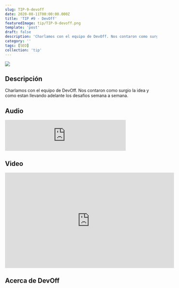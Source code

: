 ```yaml
---
slug: TIP-9-devoff
date: 2020-08-11T00:00:00.000Z
title: 'TIP #9 - DevOff'
featuredImage: tip/TIP-9-devoff.png
template: 'post'
draft: false
description: 'Charlamos con el equipo de DevOff. Nos contaron como surgio la idea y como estan llevando adelante los desafios semana a semana.'
category: ''
tags: [SEO]
collection: 'tip'
---
```


![](tip/TIP-9-devoff.png)

## Descripción

Charlamos con el equipo de DevOff. Nos contaron como surgio la idea y como estan llevando adelante los desafios semana a semana.

## Audio

<iframe src="https://anchor.fm/teban3010/embed/episodes/TIP-9---DevOff-eiedav" height="102px" width="400px" frameborder="0" scrolling="no"></iframe>

## Video

<iframe width="560" height="315" src="https://www.youtube.com/embed/RlwAsnjFG4o" frameborder="0" allow="accelerometer; autoplay; encrypted-media; gyroscope; picture-in-picture" allowfullscreen></iframe>

## Acerca de DevOff
